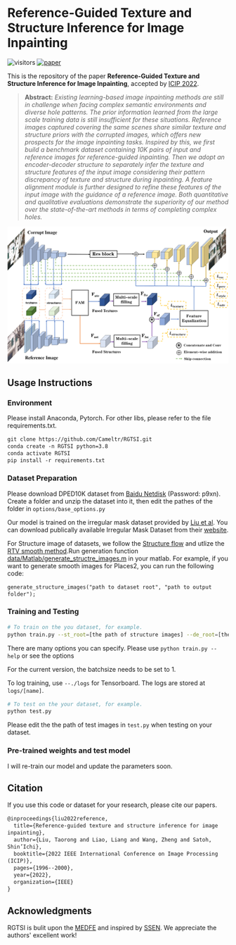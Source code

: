 # Reference-Guided Texture and Structure Inference for Image Inpainting
![visitors](https://visitor-badge.glitch.me/badge?page_id=Cameltr/RGTSI)
[![paper](https://img.shields.io/badge/IEEE-Paper-red)](https://ieeexplore.ieee.org/abstract/document/9897592)


 This is the repository of the paper **Reference-Guided Texture and Structure Inference for Image Inpainting**, accepted by [ICIP 2022](https://2022.ieeeicip.org/).
 
 > **Abstract:** *Existing learning-based image inpainting methods are still in challenge when facing complex semantic environments and diverse hole patterns. The prior information learned from the large scale training data is still insufficient for these situations. Reference images captured covering the same scenes share similar texture and structure priors with the corrupted images, which offers new prospects for the image inpainting tasks. Inspired by this, we first build a benchmark dataset containing 10K pairs of input and reference images for reference-guided inpainting. Then we adopt an encoder-decoder structure to separately infer the texture and structure features of the input image considering their pattern discrepancy of texture and structure during inpainting. A feature alignment module is further designed to refine these features of the input image with the guidance of a reference image. Both quantitative and qualitative evaluations demonstrate the superiority of our method over the state-of-the-art methods in terms of completing complex holes.* 

![](./imgs/pipeline.png)


## Usage Instructions

### Environment
Please install Anaconda, Pytorch. For other libs, please refer to the file requirements.txt.
```
git clone https://github.com/Cameltr/RGTSI.git
conda create -n RGTSI python=3.8
conda activate RGTSI
pip install -r requirements.txt
```

### Dataset Preparation

Please download DPED10K dataset from [Baidu Netdisk](https://pan.baidu.com/s/1dYxYyb7m7-3hG_T9S21jUA) (Password: p9xn). Create a folder and unzip the dataset into it, then edit the pathes of the folder in `options/base_options.py`

Our model is trained on the irregular mask dataset provided by [Liu et al](https://arxiv.org/abs/1804.07723). You can download publically available Irregular Mask Dataset from their [website](http://masc.cs.gmu.edu/wiki/partialconv).

For Structure image of datasets, we follow the [Structure flow](https://github.com/RenYurui/StructureFlow) and utlize the [RTV smooth method](http://www.cse.cuhk.edu.hk/~leojia/projects/texturesep/).Run generation function [data/Matlab/generate_structre_images.m](./data/Matlab/generate_structure_images.m) in your matlab. For example, if you want to generate smooth images for Places2, you can run the following code:

```
generate_structure_images("path to dataset root", "path to output folder");
```

### Training and Testing
```bash
# To train on the you dataset, for example.
python train.py --st_root=[the path of structure images] --de_root=[the path of ground truth images] --input_mask_root=[the path of mask images] --ref_root=[the path of reference images]
```
There are many options you can specify. Please use `python train.py --help` or see the options

For the current version, the batchsize needs to be set to 1.

To log training, use `--./logs` for Tensorboard. The logs are stored at `logs/[name]`.

```bash
# To test on the your dataset, for example.
python test.py  
```
Please edit the the path of test images in `test.py` when testing on your dataset.

### Pre-trained weights and test model
I will re-train our model and update the parameters soon.

## Citation
If you use this code or dataset for your research, please cite our papers.
```
@inproceedings{liu2022reference,
  title={Reference-guided texture and structure inference for image inpainting},
  author={Liu, Taorong and Liao, Liang and Wang, Zheng and Satoh, Shin’Ichi},
  booktitle={2022 IEEE International Conference on Image Processing (ICIP)},
  pages={1996--2000},
  year={2022},
  organization={IEEE}
}
```

## Acknowledgments
RGTSI is bulit upon the [MEDFE](https://github.com/KumapowerLIU/Rethinking-Inpainting-MEDFE) and inspired by [SSEN](https://github.com/Slime0519/CVPR_2020_SSEN). We appreciate the authors' excellent work!